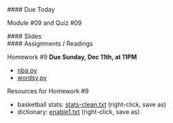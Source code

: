 <article class="due" markdown="block">
#### Due Today

Module #09 and Quiz #09

</article>

<article class="slides" markdown="block">
#### Slides


</article>

<article class="assignments" markdown="block">
#### Assignments / Readings		

Homework #9 __Due Sunday, Dec 11th, at 11PM__ 

* [nba.py](homework/hw09/nba.py)
* [wordsy.py](homework/hw09/wordsy.py)

Resources for Homework #9

* basketball stats: [stats-clean.txt](homework/hw09/stats-clean.txt) (right-click, save as)
* dictionary: [enable1.txt](homework/hw09/enable1.txt) (right-click, save as)


</article>
